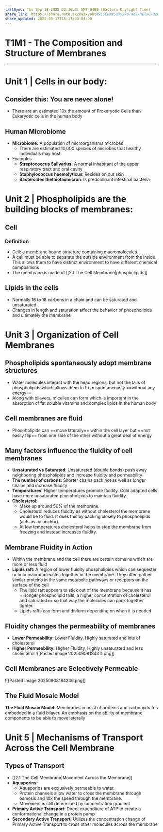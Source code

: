 ```yaml
---
lastSync: Thu Sep 18 2025 22:36:31 GMT-0400 (Eastern Daylight Time)
share_link: https://share.note.sx/ow3xvoht#9L6EkmzSuXyZ7o7aoS/HElxu/DzCuzKAcyg1WgG09sE
share_updated: 2025-09-17T15:17:03-04:00
---
```

# T1M1 - The Composition and Structure of Membranes
---
# Unit 1 | Cells in our body:
## Consider this: You are never alone!
- There are an estimated 10x the amount of Prokaryotic Cells than Eukaryotic cells in the human body
## Human Microbiome
- **Microbiome:** A population of microorganisms microbes
	- There are estimated 10,000 species of microbes that healthy individuals may host
- Examples
	- **Streptococcus Salivarius:** A normal inhabitant of the upper respiratory tract and oral cavity
	- **Staphylococcus haemolyticus**: Resides on our skin
	- **Bacteroides thetaiotaomicron**: Is predominant intestinal bacteria
# Unit 2 | Phospholipids are the building blocks of membranes:
## Cell
### Definition
- Cell: a membrane bound structure containing macromolecules
- A cell must be able to separate the outside environment from the inside. This allows them to have distinct environment to have different chemical compositions
- The membrane is made of [[2.1 The Cell Membrane|phospholipids]]
## Lipids in the cells
- Normally 16 to 18 carbons in a chain and can be saturated and unsaturated
- Changes in length and saturation affect the behavior of phospholipids and ultimately the membrane
# Unit 3 | Organization of Cell Membranes
## Phospholipids spontaneously adopt membrane structures
- Water molecules interact with the head regions, but not the tails of phospholipids which allows them to from spontaneously ==without any energy==
- Along with bilayers, micelles can form which is important in the absorption of fat soluble vitamins and complex lipids in the human body
## Cell membranes are fluid
- Phospholipids can ==move laterally== within the cell layer but ==not easily flip== from one side of the other without a great deal of energy
## Many factors influence the fluidity of cell membranes
- **Unsaturated vs Saturated**: Unsaturated (double bonds) push away neighboring phospholipids and increase fluidity and permeability
- **The number of carbons**: Shorter chains pack not as well as longer chains and increase fluidity
- **Temperatures**: Higher temperatures promote fluidity. Cold adapted cells have more unsaturated phospholipids to maintain fluidity
- **Cholesterol**: 
	- Make up around 50% of the membrane. 
	- Cholesterol reduces fluidity as without cholesterol the membrane would be to fluid. It does this by packing closely to phospholipids (acts as an anchor). 
	- At low temperatures cholesterol helps to stop the membrane from freezing and instead increases fluidity.
## Membrane Fluidity in Action
- Within the membrane and the cell there are certain domains which are more or less fluid
- **Lipids raft**: A region of lower fluidity phospholipids which can sequester or hold macromolecules together in the membrane. They often gather similar proteins in the same metabolic pathways or receptors on the surface of the cell
	- The lipid raft appears to stick out of the membrane because it has ==longer phospholipid tails, a higher concentration of cholesterol and saturated== so that way the molecules can pack together tighter.
	- Lipids rafts can form and disform depending on when it is needed
## Fluidity changes the permeability of membranes
- **Lower Permeability**: Lower Fluidity, Highly saturated and lots of cholesterol
- **Higher Permeability**: Higher Fluidity, Highly unsaturated and less cholesterol
![[Pasted image 20250908184311.png]]
## Cell Membranes are Selectively Permeable

![[Pasted image 20250908184246.png]]
## The Fluid Mosaic Model

**The Fluid Mosaic Model**: Membranes consist of proteins and carbohydrates embedded in a fluid bilayer. An emphasis on the ability of membrane components to be able to move laterally

# Unit 5 | Mechanisms of Transport Across the Cell Membrane
## Types of Transport
- [[2.1 The Cell Membrane|Movement Across the Membrane]]
- **Aquaporins**: 
	- Aquaporins are exclusively permeable to water. 
	- Protein channels allow water to cross the membrane through osmosis and 10x the speed through the membrane. 
	- Movement is still determined by concentration gradient 
- **Primary Active Transport**: Direct expenditure of ATP to create a conformational change in a protein pump
- **Secondary Active Transport**: Utilizes the concentration change of Primary Active Transport to cross other molecules across the membrane

